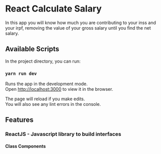 # React Calculate Salary

In this app you will know how much you are contributing to your inss and your irpf, removing the value of your gross salary until you find the net salary.

## Available Scripts

In the project directory, you can run:

### `yarn run dev`

Runs the app in the development mode.<br />
Open [http://localhost:3000](http://localhost:3000) to view it in the browser.

The page will reload if you make edits.<br />
You will also see any lint errors in the console.

## Features

### ReactJS - Javascript library to build interfaces

#### Class Components